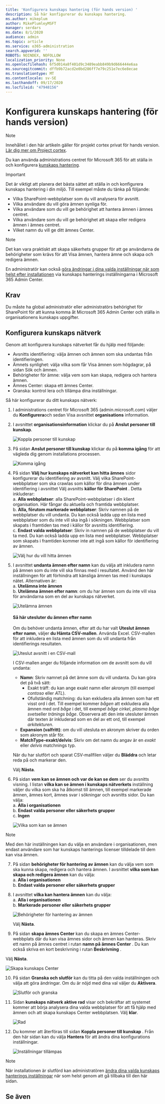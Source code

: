 ```yaml
---
title: 'Konfigurera kunskaps hantering (för hands version) '
description: Så här konfigurerar du kunskaps hantering.
ms.author: mikeplum
author: MikePlumleyMSFT
manager: serdars
ms.date: 8/1/2020
audience: admin
ms.topic: article
ms.service: o365-administration
search.appverid: ''
ROBOTS: NOINDEX, NOFOLLOW
localization_priority: None
ms.openlocfilehash: 6f5d014a8f401d9c3489eabb849b9d666444e6aa
ms.sourcegitcommit: dffb9b72acd2e0bd286ff7e79c251e7ec6e8ecae
ms.translationtype: MT
ms.contentlocale: sv-SE
ms.lasthandoff: 09/17/2020
ms.locfileid: "47948156"
---
```

# <a name="set-up-knowledge-management-preview"></a>Konfigurera kunskaps hantering (för hands version)

> [!Note] 
> Innehållet i den här artikeln gäller för projekt cortex privat för hands version. [Lär dig mer om Project cortex](https://aka.ms/projectcortex).

Du kan använda administrations centret för Microsoft 365 för att ställa in och konfigurera [kunskaps hantering](knowledge-management-overview.md). 

> [!Important]
> Det är viktigt att planera det bästa sättet att ställa in och konfigurera kunskaps hantering i din miljö. Till exempel måste du tänka på följande:
- Vilka SharePoint-webbplatser som du vill analysera för avsnitt.
- Vilka användare du vill göra ämnen synliga för.
- Vilka användare som du vill ge behörighet att hantera ämnen i ämnes centret.
- Vilka användare som du vill ge behörighet att skapa eller redigera ämnen i ämnes centret.
- Vilket namn du vill ge ditt ämnes Center.

> [!Note]
> Det kan vara praktiskt att skapa säkerhets grupper för att ge användarna de behörigheter som krävs för att Visa ämnen, hantera ämne och skapa och redigera ämnen.

En administratör kan också [göra ändringar i dina valda inställningar när som helst efter installationen](manage-knowledge-network.md) via kunskaps hanterings inställningarna i Microsoft 365 Admin Center.

## <a name="requirements"></a>Krav 
Du måste ha global administratör eller administratörs behörighet för SharePoint för att kunna komma åt Microsoft 365 Admin Center och ställa in organisationens kunskaps uppgifter.

## <a name="set-up-your-knowledge-network"></a>Konfigurera kunskaps nätverk

Genom att konfigurera kunskaps nätverket får du hjälp med följande:

- Avsnitts identifiering: välja ämnen och ämnen som ska undantas från identifieringen.
- Ämnets synlighet: välja vilka som får Visa ämnen som högdagrar, på sidan Sök och ämnen.
- Behörigheter för ämne: välja vem som kan skapa, redigera och hantera ämnen.
- Ämnes Center: skapa ett ämnes Center.
- Granska: kontrol lera och tillämpa dina inställningar.

Så här konfigurerar du ditt kunskaps nätverk:

1. I administrations centret för Microsoft 365 (admin.microsoft.com) väljer du **Konfigurera**och sedan Visa avsnittet **organisations** information.
2. I avsnittet **organisationsinformation** klickar du på **Anslut personer till kunskap**.<br/>

    ![Koppla personer till kunskap](../media/content-understanding/admin-org-knowledge-options.png) </br>

3. På sidan **Anslut personer till kunskap** klickar du på **komma igång** för att vägleda dig genom installations processen.<br/>

    ![Komma igång](../media/content-understanding/k-get-started.png) </br>

4. På sidan **Välj hur kunskaps nätverket kan hitta ämnes** sidor konfigurerar du identifiering av avsnitt. Välj vilka SharePoint-webbplatser som ska crawlas som källor för dina ämnen under identifiering i avsnittet Välj avsnitts **källor för SharePoint** . Detta inkluderar:</br>
    a. **Alla webbplatser**: alla SharePoint-webbplatser i din klient organisation. Här fångar du aktuella och framtida webbplatser.</br>
    b. **Alla, förutom markerade webbplatser**: Skriv namnen på de webbplatser du vill undanta.  Du kan också ladda upp en lista med webbplatser som du inte vill ska ingå i sökningen. Webbplatser som skapats i framtiden tas med i källor för avsnitts identifiering. </br>
    c. **Endast valda webbplatser**: Skriv in namnen på de webbplatser du vill ta med. Du kan också ladda upp en lista med webbplatser. Webbplatser som skapats i framtiden kommer inte att ingå som källor för identifiering av ämnen. </br>

    ![Välj hur du vill hitta ämnen](../media/content-understanding/ksetup1.png) </br>
   
5. I avsnittet **undanta ämnen efter namn** kan du välja att inkludera namn på ämnen som du inte vill ska finnas med i resultatet. Använd den här inställningen för att förhindra att känsliga ämnen tas med i kunskaps nätet. Alternativen är:</br>
    a. **Utelämna inte ämnen** </br>
    b. **Utelämna ämnen efter namn**: om du har ämnen som du inte vill visa för användarna som en del av kunskaps nätverket.</br>

    ![Utelämna ämnen](../media/content-understanding/topics-excluded-by-name.png) </br>

    #### <a name="how-to-exclude-topics-by-name"></a>Så här utesluter du ämnen efter namn    

    Om du behöver undanta ämnen, efter att du har valt **Uteslut ämnen efter namn**, väljer **du Hämta CSV-mallen**. Använda Excel. CSV-mallen för att inkludera en lista med ämnen som du vill undanta från identifierings resultaten.

    ![Uteslut avsnitt i en CSV-mall](../media/content-understanding/csv1.png) </br>

    I CSV-mallen anger du följande information om de avsnitt som du vill undanta:

    - **Namn**: Skriv namnet på det ämne som du vill undanta. Du kan göra det på två sätt:</br>
        - Exakt träff: du kan ange exakt namn eller akronym (till exempel *contoso* eller *ATL*).</br>
        - Ofullständig matchning: du kan exkludera alla ämnen som har ett visst ord i det.  Till exempel kommer *bågen* att exkludera alla ämnen med ord *båge* i det, till exempel *båge cirkel*, *plasma båge svets*eller *tränings båge*. Observera att den inte utesluter ämnen där texten är inkluderad som en del av ett ord, till exempel *arkitekturen*.</br>
    - **Expansion (valfritt)**: om du vill utesluta en akronym skriver du orden som akronym står för.</br>
    - **MatchType-exakt/delvis**: Skriv om det namn du angav är en *exakt* eller *delvis* matchnings typ.</br>

    När du har slutfört och sparat CSV-mallfilen väljer du **Bläddra** och letar reda på och markerar den.
    
    Välj **Nästa**.</br>

6. På sidan **vem kan se ämnen och var de kan se dem** ser du avsnitts visning. I listan **vilka kan se ämnen i kunskaps nätverkets** inställning väljer du vilka som ska ha åtkomst till ämnen, till exempel markerade ämnen, ämnes kort, ämnes svar i sökningar och avsnitts sidor. Du kan välja:</br>
    a. **Alla i organisationen**</br>
    b. **Endast valda personer eller säkerhets grupper**</br>
    c. **Ingen**</br>

    ![Vilka som kan se ämnen](../media/content-understanding/ksetup2.png) </br> 

 > [!Note] 
 > Med den här inställningen kan du välja en användare i organisationen, men endast användare som har kunskaps hanterings licenser tilldelade till dem kan visa ämnen. 

7. På sidan **behörigheter för hantering av ämnen** kan du välja vem som ska kunna skapa, redigera och hantera ämnen. I avsnittet **vilka som kan skapa och redigera ämnen** kan du välja:</br>
    a. **Alla i organisationen**</br>
    b. **Endast valda personer eller säkerhets grupper**</br>
8. I avsnittet **vilka kan hantera ämnen** kan du välja:</br>
    a. **Alla i organisationen**</br>
    b. **Markerade personer eller säkerhets grupper**</br>

    ![Behörigheter för hantering av ämnen](../media/content-understanding/ksetup3.png) </br>

    Välj **Nästa**.</br>
9. På sidan **skapa ämnes Center** kan du skapa en ämnes Center-webbplats där du kan visa ämnes sidor och ämnen kan hanteras.  Skriv ett namn på ämnes centret i rutan **namn på ämnes Center** . Du kan också skriva en kort beskrivning i rutan **Beskrivning** . </br>

Välj **Nästa**.</br>

   ![Skapa kunskaps Center](../media/content-understanding/ksetup4.png) </br> 

10. På sidan **Granska och slutför** kan du titta på den valda inställningen och välja att göra ändringar. Om du är nöjd med dina val väljer du **Aktivera**.

    ![Slutför och granska](../media/content-understanding/ksetup5.png) </br> 

11. Sidan **kunskaps nätverk aktive rad** visar och bekräftar att systemet kommer att börja analysera dina valda webbplatser för att få hjälp med ämnen och att skapa kunskaps Center webbplatsen. Välj **klar**.</br>

    ![Rad](../media/content-understanding/ksetup6.png) </br> 

12. Du kommer att återföras till sidan **Koppla personer till kunskap** . Från den här sidan kan du välja **Hantera** för att ändra dina konfigurations inställningar. 

    ![Inställningar tillämpas](../media/content-understanding/ksetup7.png) </br>   

> [!Note]
> När installationen är slutförd kan administratören [ändra dina valda kunskaps hanterings inställningar](manage-knowledge-network.md) när som helst genom att gå tillbaka till den här sidan.


## <a name="see-also"></a>Se även



  






